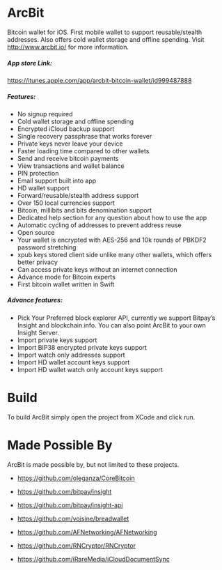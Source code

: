 ArcBit
===
Bitcoin wallet for iOS. First mobile wallet to support reusable/stealth addresses. Also offers cold wallet storage and offline spending. Visit http://www.arcbit.io/ for more information.

##### App store Link:
https://itunes.apple.com/app/arcbit-bitcoin-wallet/id999487888

##### Features:
- No signup required
- Cold wallet storage and offline  spending
- Encrypted iCloud backup support
- Single recovery passphrase that works forever
- Private keys never leave your device
- Faster loading time compared to other wallets
- Send and receive bitcoin payments
- View transactions and wallet balance
- PIN protection
- Email support built into app
- HD wallet support
- Forward/reusable/stealth address support
- Over 150 local currencies support 
- Bitcoin, millibits and bits denomination support
- Dedicated help section for any question about how to use the app
- Automatic cycling of addresses to prevent address reuse
- Open source
- Your wallet is encrypted with AES-256 and 10k rounds of PBKDF2 password stretching
- xpub keys stored client side unlike many other wallets, which offers better privacy
- Can access private keys without an internet connection
- Advance mode for Bitcoin experts
- First bitcoin wallet written in Swift

##### Advance features:

- Pick Your Preferred block explorer API, currently we support Bitpay’s Insight and blockchain.info. You can also point ArcBit to your own Insight Server.
- Import private keys support
- Import BIP38 encrypted private keys support
- Import watch only addresses support
- Import HD wallet account keys support
- Import HD wallet watch only account keys support

Build
===
To build ArcBit simply open the project from XCode and click run.


Made Possible By
===
ArcBit is made possible by, but not limited to these projects.

- https://github.com/oleganza/CoreBitcoin

- https://github.com/bitpay/insight

- https://github.com/bitpay/insight-api

- https://github.com/voisine/breadwallet

- https://github.com/AFNetworking/AFNetworking

- https://github.com/RNCryptor/RNCryptor

- https://github.com/iRareMedia/iCloudDocumentSync
